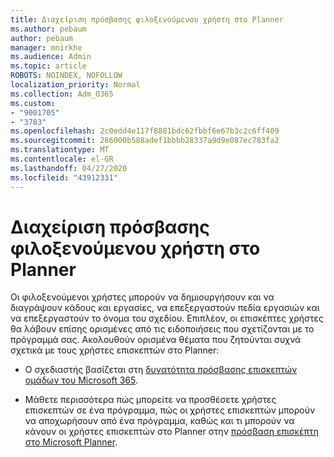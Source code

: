 ```yaml
---
title: Διαχείριση πρόσβασης φιλοξενούμενου χρήστη στο Planner
ms.author: pebaum
author: pebaum
manager: mnirkhe
ms.audience: Admin
ms.topic: article
ROBOTS: NOINDEX, NOFOLLOW
localization_priority: Normal
ms.collection: Adm_O365
ms.custom:
- "9001705"
- "3783"
ms.openlocfilehash: 2c0edd4e117f8881bdc62fbbf6e67b3c2c6ff409
ms.sourcegitcommit: 286000b588adef1bbbb28337a9d9e087ec783fa2
ms.translationtype: MT
ms.contentlocale: el-GR
ms.lasthandoff: 04/27/2020
ms.locfileid: "43912331"
---
```

# <a name="manage-guest-user-access-to-planner"></a>Διαχείριση πρόσβασης φιλοξενούμενου χρήστη στο Planner

Οι φιλοξενούμενοι χρήστες μπορούν να δημιουργήσουν και να διαγράψουν κάδους και εργασίες, να επεξεργαστούν πεδία εργασιών και να επεξεργαστούν το όνομα του σχεδίου. Επιπλέον, οι επισκέπτες χρήστες θα λάβουν επίσης ορισμένες από τις ειδοποιήσεις που σχετίζονται με το πρόγραμμά σας. Ακολουθούν ορισμένα θέματα που ζητούνται συχνά σχετικά με τους χρήστες επισκεπτών στο Planner:

- Ο σχεδιαστής βασίζεται στη [δυνατότητα πρόσβασης επισκεπτών ομάδων του Microsoft 365](https://support.office.com/article/Adding-guests-to-Office-365-Groups-bfc7a840-868f-4fd6-a390-f347bf51aff6). 

- Μάθετε περισσότερα πώς μπορείτε να προσθέσετε χρήστες επισκεπτών σε ένα πρόγραμμα, πώς οι χρήστες επισκεπτών μπορούν να αποχωρήσουν από ένα πρόγραμμα, καθώς και τι μπορούν να κάνουν οι χρήστες επισκεπτών στο Planner στην [πρόσβαση επισκέπτη στο Microsoft Planner](https://support.office.com/article/Guest-access-in-Microsoft-Planner-cc5d7f96-dced-4da4-ab62-08c72d9759c6).
